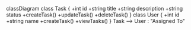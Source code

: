 classDiagram
class Task {
+int id
+string title
+string description
+string status
+createTask()
+updateTask()
+deleteTask()
}
class User {
+int id
+string name
+createTask()
+viewTasks()
}
Task --> User : "Assigned To"